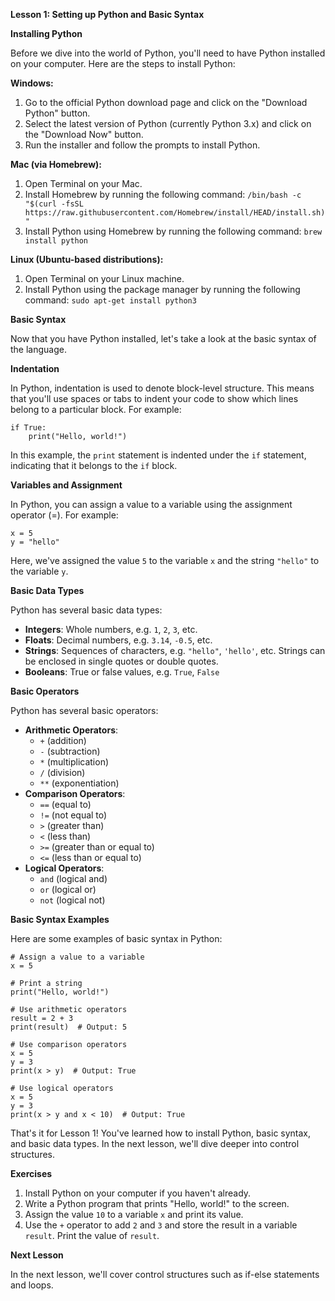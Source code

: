 **Lesson 1: Setting up Python and Basic Syntax**

**Installing Python**

Before we dive into the world of Python, you'll need to have Python installed on your computer. Here are the steps to install Python:

**Windows:**

1. Go to the official Python download page and click on the "Download Python" button.
2. Select the latest version of Python (currently Python 3.x) and click on the "Download Now" button.
3. Run the installer and follow the prompts to install Python.

**Mac (via Homebrew):**

1. Open Terminal on your Mac.
2. Install Homebrew by running the following command: `/bin/bash -c "$(curl -fsSL https://raw.githubusercontent.com/Homebrew/install/HEAD/install.sh)"`
3. Install Python using Homebrew by running the following command: `brew install python`

**Linux (Ubuntu-based distributions):**

1. Open Terminal on your Linux machine.
2. Install Python using the package manager by running the following command: `sudo apt-get install python3`

**Basic Syntax**

Now that you have Python installed, let's take a look at the basic syntax of the language.

**Indentation**

In Python, indentation is used to denote block-level structure. This means that you'll use spaces or tabs to indent your code to show which lines belong to a particular block. For example:

```
if True:
    print("Hello, world!")
```

In this example, the `print` statement is indented under the `if` statement, indicating that it belongs to the `if` block.

**Variables and Assignment**

In Python, you can assign a value to a variable using the assignment operator (=). For example:

```
x = 5
y = "hello"
```

Here, we've assigned the value `5` to the variable `x` and the string `"hello"` to the variable `y`.

**Basic Data Types**

Python has several basic data types:

- **Integers**: Whole numbers, e.g. `1`, `2`, `3`, etc.
- **Floats**: Decimal numbers, e.g. `3.14`, `-0.5`, etc.
- **Strings**: Sequences of characters, e.g. `"hello"`, `'hello'`, etc. Strings can be enclosed in single quotes or double quotes.
- **Booleans**: True or false values, e.g. `True`, `False`

**Basic Operators**

Python has several basic operators:

- **Arithmetic Operators**:
  - `+` (addition)
  - `-` (subtraction)
  - `*` (multiplication)
  - `/` (division)
  - `**` (exponentiation)
- **Comparison Operators**:
  - `==` (equal to)
  - `!=` (not equal to)
  - `>` (greater than)
  - `<` (less than)
  - `>=` (greater than or equal to)
  - `<=` (less than or equal to)
- **Logical Operators**:
  - `and` (logical and)
  - `or` (logical or)
  - `not` (logical not)

**Basic Syntax Examples**

Here are some examples of basic syntax in Python:

```
# Assign a value to a variable
x = 5

# Print a string
print("Hello, world!")

# Use arithmetic operators
result = 2 + 3
print(result)  # Output: 5

# Use comparison operators
x = 5
y = 3
print(x > y)  # Output: True

# Use logical operators
x = 5
y = 3
print(x > y and x < 10)  # Output: True
```

That's it for Lesson 1! You've learned how to install Python, basic syntax, and basic data types. In the next lesson, we'll dive deeper into control structures.

**Exercises**

1. Install Python on your computer if you haven't already.
2. Write a Python program that prints "Hello, world!" to the screen.
3. Assign the value `10` to a variable `x` and print its value.
4. Use the `+` operator to add `2` and `3` and store the result in a variable `result`. Print the value of `result`.

**Next Lesson**

In the next lesson, we'll cover control structures such as if-else statements and loops.
